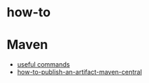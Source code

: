 # how-to

# Maven
- [useful commands](./maven/commands.md)
- [how-to-publish-an-artifact-maven-central](./maven/how-to-publish-an-artifact-maven-central.md)

